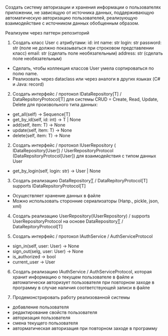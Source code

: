 Создать систему авторизации и хранения информации о пользователях приложении, не зависящую от
источника данных, поддерживающую автоматическую авторизацию пользователей, реализующую взаимодействие с источником данных
обобщенным образом.

Реализуем через паттерн репозиторий

1. Создать класс User с атрибутами:
    id: int
    name: str
    login: str
    password: str (поле не должно показываться при строковом представлении класс)
    email: str (сделать поле необязательным)
    address: str (сделать поле необязательным)

- Сделать, чтобы коллекция классов User умела сортироваться по полю name.
- Реализовать через dataclass или через аналоги в других языках (C# и Java: record)

2. Создать интерфейс / протокол IDataRepository[T] / DataRepsitoryProtocol[T] для системы CRUD = Create, Read, Update, Delete для произвольного типа данных:
  - get_all(self) -> Sequence[T]
  - get_by_id(self, id: int) -> T | None
  - add(self, item: T) -> None
  - update(self, item: T) -> None
  - delete(self, item: T) -> None

2. Создать интерфейс / протокол IUserRepository ( IDataRepository[User]) / UserRepositoryProtocol (DataRepsitoryProtocol[User]) для взаимодействия с типом данных User
 - get_by_login(self, login: str) -> User | None

3. Создать реализацию  DataRepository[T](IDataRepository[T) / DataRepitoryProtocol[T] supports IDataRepsitoryProtocol[T]
  - Осуществляет хранение данных в файле
  - Можно использовать сторонние сериализаторы (Напр., pickle, json, xml)

4. Создать реализацию UserRepository(IUserRepository) / supports UserRepositoryProtocol на основе DataRepository[T](IDataRepository[T) / DataRepitoryProtocol[T]

5. Создать интерфейс / протокол IAuthService / AuthServiceProtocol
  - sign_in(self, user: User) -> None
  - sign_out(selg, user: User) -> None
  - is_authorized -> bool
  - current_user  -> User

6. Создать реализацию IAuthService / AuthServiceProtocol, которая хранит информацию о текущем пользователе в файле и автоматически авторизует пользователя при повторном заходе в программу в случае наличия соответствующей записи в файле

7. Продемонстрировать работу реализованной системы
 - добавление пользователя
 - редактирование свойств пользователя
 - авторизация пользователя
 - смена текущего пользователя
 - авторматическая авторизация при повторном заходе в программу
